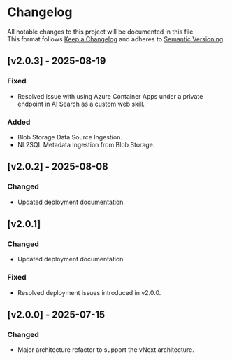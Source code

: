# Changelog

All notable changes to this project will be documented in this file.  
This format follows [Keep a Changelog](https://keepachangelog.com/) and adheres to [Semantic Versioning](https://semver.org/).

## [v2.0.3] - 2025-08-19
### Fixed
- Resolved issue with using Azure Container Apps under a private endpoint in AI Search as a custom web skill.
### Added 
- Blob Storage Data Source Ingestion.
- NL2SQL Metadata Ingestion from Blob Storage.

## [v2.0.2] - 2025-08-08
### Changed
- Updated deployment documentation.

## [v2.0.1]
### Changed
- Updated deployment documentation.

### Fixed
- Resolved deployment issues introduced in v2.0.0.

## [v2.0.0] - 2025-07-15
### Changed
- Major architecture refactor to support the vNext architecture.
